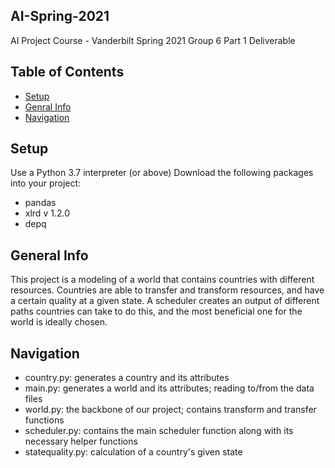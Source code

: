 ## AI-Spring-2021
AI Project Course - Vanderbilt Spring 2021
Group 6 Part 1 Deliverable

## Table of Contents
* [Setup](#setup)
* [Genral Info](#general-info)
* [Navigation](#navigation)

## Setup
Use a Python 3.7 interpreter (or above)
Download the following packages into your project:
- pandas
- xlrd v 1.2.0
- depq

## General Info
This project is a modeling of a world that contains countries with different resources. Countries are able to transfer and transform resources, and have a certain quality at a given state. A scheduler creates an output of different paths countries can take to do this, and the most beneficial one for the world is ideally chosen.

## Navigation
- country.py: generates a country and its attributes
- main.py: generates a world and its attributes; reading to/from the data files
- world.py: the backbone of our project; contains transform and transfer functions
- scheduler.py: contains the main scheduler function along with its necessary helper functions
- statequality.py: calculation of a country's given state
